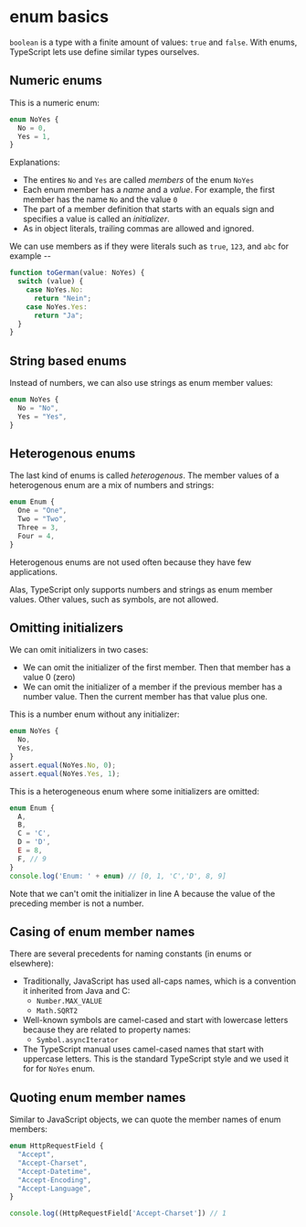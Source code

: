 # enum basics

`boolean` is a type with a finite amount of values: `true` and `false`. With enums, TypeScript lets use define similar types ourselves.

## Numeric enums

This is a numeric enum:

```ts
enum NoYes {
  No = 0,
  Yes = 1,
}
```

Explanations:

- The entires `No` and `Yes` are called _members_ of the enum `NoYes`
- Each enum member has a _name_ and a _value_. For example, the first member has the name `No` and the value `0`
- The part of a member definition that starts with an equals sign and specifies a value is called an _initializer_.
- As in object literals, trailing commas are allowed and ignored.

We can use members as if they were literals such as `true`, `123`, and `abc` for example --

```ts
function toGerman(value: NoYes) {
  switch (value) {
    case NoYes.No:
      return "Nein";
    case NoYes.Yes:
      return "Ja";
  }
}
```

## String based enums

Instead of numbers, we can also use strings as enum member values:

```ts
enum NoYes {
  No = "No",
  Yes = "Yes",
}
```

## Heterogenous enums

The last kind of enums is called _heterogenous_. The member values of a heterogenous enum are a mix of numbers and strings:

```ts
enum Enum {
  One = "One",
  Two = "Two",
  Three = 3,
  Four = 4,
}
```

Heterogenous enums are not used often because they have few applications.

Alas, TypeScript only supports numbers and strings as enum member values. Other values, such as symbols, are not allowed.

## Omitting initializers

We can omit initializers in two cases:

- We can omit the initializer of the first member. Then that member has a value 0 (zero)
- We can omit the initializer of a member if the previous member has a number value. Then the current member has that value plus one.

This is a number enum without any initializer:

```ts
enum NoYes {
  No,
  Yes,
}
assert.equal(NoYes.No, 0);
assert.equal(NoYes.Yes, 1);
```

This is a heterogeneous enum where some initializers are omitted:

```ts
enum Enum {
  A,
  B,
  C = 'C',
  D = 'D',
  E = 8,
  F, // 9
}
console.log('Enum: ' + enum) // [0, 1, 'C','D', 8, 9]
```

Note that we can't omit the initializer in line A because the value of the preceding member is not a number.

## Casing of enum member names

There are several precedents for naming constants (in enums or elsewhere):

- Traditionally, JavaScript has used all-caps names, which is a convention it inherited from Java and C:
  - `Number.MAX_VALUE`
  - `Math.SQRT2`
- Well-known symbols are camel-cased and start with lowercase letters because they are related to property names:
  - `Symbol.asyncIterator`
- The TypeScript manual uses camel-cased names that start with uppercase letters. This is the standard TypeScript style and we used it for for `NoYes` enum.

## Quoting enum member names

Similar to JavaScript objects, we can quote the member names of enum members:

```ts
enum HttpRequestField {
  "Accept",
  "Accept-Charset",
  "Accept-Datetime",
  "Accept-Encoding",
  "Accept-Language",
}

console.log((HttpRequestField['Accept-Charset']) // 1
```
